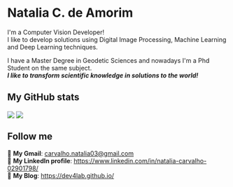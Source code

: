 # Natalia C. de Amorim

I'm a Computer Vision Developer!<br/> 
I like to develop solutions using Digital Image Processing, Machine Learning and Deep Learning techniques.<br/>

I have a Master Degree in Geodetic Sciences and nowadays I'm a Phd Student on the same subject.<br/>
**_I like to transform scientific knowledge in solutions to the world!_**

## My GitHub stats
<a>
  <img align="center" src="https://github-readme-stats.vercel.app/api/top-langs/?username=NataliaCarvalho03&langs_count=9&layout=compact&theme=dracula&hide=java,scss,gdscript" />
</a>
<a>
  <img align="center" src="https://github-readme-stats.vercel.app/api?username=NataliaCarvalho03&count_private=true&show_icons=true&theme=dracula" />
</a>


## Follow me

📩 **My Gmail**: carvalho.natalia03@gmail.com<br/>
💼 **My LinkedIn profile**: https://www.linkedin.com/in/natalia-carvalho-02901798/<br/>
🎥 **My Blog**: https://dev4lab.github.io/<br/>
